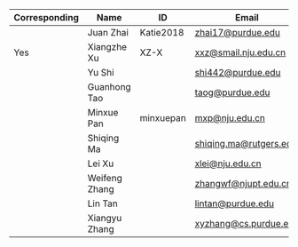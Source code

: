 | Corresponding | Name          | ID        | Email                  |
| ------------- | ------------- | --------- | ---------------------- |
|               | Juan Zhai     | Katie2018 | zhai17@purdue.edu      |
| Yes           | Xiangzhe Xu   | XZ-X      | xxz@smail.nju.edu.cn   |
|               | Yu Shi        |           | shi442@purdue.edu      |
|               | Guanhong Tao  |           | taog@purdue.edu        |
|               | Minxue Pan    | minxuepan | mxp@nju.edu.cn         |
|               | Shiqing Ma    |           | shiqing.ma@rutgers.edu |
|               | Lei Xu        |           | xlei@nju.edu.cn        |
|               | Weifeng Zhang |           | zhangwf@njupt.edu.cn   |
|               | Lin Tan       |           | lintan@purdue.edu      |
|               | Xiangyu Zhang |           | xyzhang@cs.purdue.edu  |

